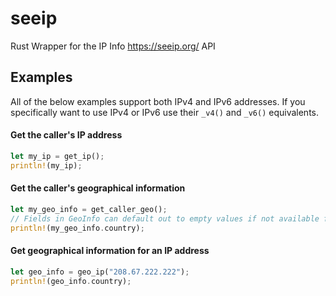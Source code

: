 # seeip

Rust Wrapper for the IP Info <https://seeip.org/> API
## Examples
All of the below examples support both IPv4 and IPv6 addresses.
If you specifically want to use IPv4 or IPv6 use their `_v4()` and `_v6()` equivalents.
#### Get the caller's IP address
```rust
let my_ip = get_ip();
println!(my_ip);
```
#### Get the caller's geographical information
```rust
let my_geo_info = get_caller_geo();
// Fields in GeoInfo can default out to empty values if not available from the API
println!(my_geo_info.country);
```
#### Get geographical information for an IP address
```rust
let geo_info = geo_ip("208.67.222.222");
println!(geo_info.country);
```
